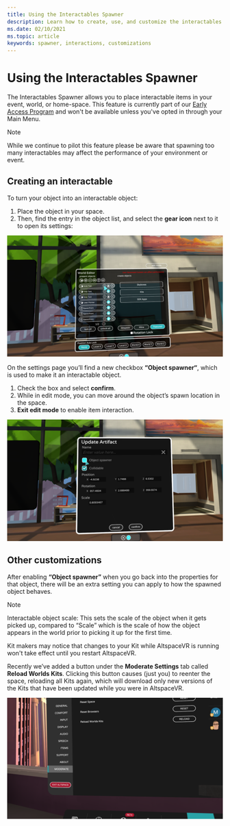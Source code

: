 ```yaml
---
title: Using the Interactables Spawner
description: Learn how to create, use, and customize the interactables spawner to place items in your AltspaceVR spaces.
ms.date: 02/10/2021
ms.topic: article
keywords: spawner, interactions, customizations
---
```


# Using the Interactables Spawner

The Interactables Spawner allows you to place interactable items in your event, world, or home-space. This feature is currently part of our [Early Access Program](../world-building/early-access.md) and won't be available unless you've opted in through your Main Menu.

> [!NOTE]
> While we continue to pilot this feature please be aware that spawning too many interactables may affect the performance of your environment or event. 

## Creating an interactable

To turn your object into an interactable object:

1. Place the object in your space.
2. Then, find the entry in the object list, and select the **gear icon** next to it to open its settings:

![World editor open with object list highlighted](images/interactables-spawner-img-01.png)

On the settings page you’ll find a new checkbox **“Object spawner“**, which is used to make it an interactable object.

1. Check the box and select **confirm**.
2. While in edit mode, you can move around the object’s spawn location in the space.
3. **Exit edit mode** to enable item interaction.

![Update artifact window open in the AltspaceVR app](images/interactables-spawner-img-02.png)

## Other customizations

After enabling **“Object spawner”** when you go back into the properties for that object, there will be an extra setting you can apply to how the spawned object behaves.

> [!NOTE]
> Interactable object scale: This sets the scale of the object when it gets picked up, compared to “Scale” which is the scale of how the object appears in the world prior to picking it up for the first time.

Kit makers may notice that changes to your Kit while AltspaceVR is running won't take effect until you restart AltspaceVR.

Recently we’ve added a button under the **Moderate Settings** tab called **Reload Worlds Kits**. Clicking this button causes (just you) to reenter the space, reloading all Kits again, which will download only new versions of the Kits that have been updated while you were in AltspaceVR.

![Moderate settings panel open in the AltspaceVR app](images/interactables-spawner-img-03.png)